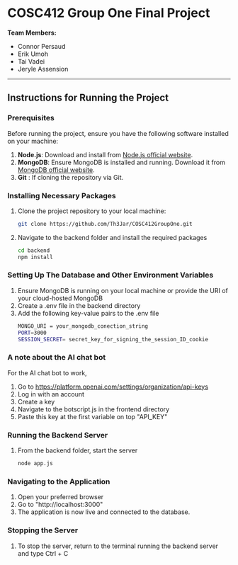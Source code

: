 # COSC412 Group One Final Project

**Team Members:**  
- Connor Persaud  
- Erik Umoh  
- Tai Vadei  
- Jeryle Assension  

---

## Instructions for Running the Project  

### Prerequisites  

Before running the project, ensure you have the following software installed on your machine:  
1. **Node.js**: Download and install from [Node.js official website](https://nodejs.org/).  
2. **MongoDB**: Ensure MongoDB is installed and running. Download it from [MongoDB official website](https://www.mongodb.com/).  
3. **Git** : If cloning the repository via Git.  

### Installing Necessary Packages  

1. Clone the project repository to your local machine:  
   ```bash
   git clone https://github.com/Th3Jar/COSC412GroupOne.git
2. Navigate to the backend folder and install the required packages
   ```bash
   cd backend
   npm install

### Setting Up The Database and Other Environment Variables
1. Ensure MongoDB is running on your local machine or provide the URI of your cloud-hosted MongoDB
2. Create a .env file in the backend directory
3. Add the following key-value pairs to the .env file
   ```bash
   MONGO_URI = your_mongodb_conection_string
   PORT=3000
   SESSION_SECRET= secret_key_for_signing_the_session_ID_cookie

### A note about the AI chat bot
For the AI chat bot to work, 
1) Go to https://platform.openai.com/settings/organization/api-keys
2) Log in with an account
3) Create a key
4) Navigate to the botscript.js in the frontend directory
5) Paste this key at the first variable on top "API_KEY"

### Running the Backend Server
1. From the backend folder, start the server
   ```bash
   node app.js

### Navigating to the Application
1. Open your preferred browser
2. Go to "http://localhost:3000"
3. The application is now live and connected to the database.

### Stopping the Server
1. To stop the server, return to the terminal running the backend server and type Ctrl + C
